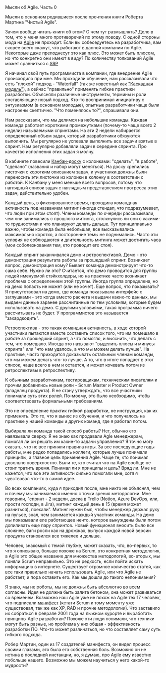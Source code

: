 Мысли об Agile. Часть 0

Мысли в основном родившиеся после прочтения книги Роберта Мартина "Чистый Agile".

Зачем вообще читать книги об этом? О чем тут размышлять? Дело в том, что у меня много противоречий по этому поводу. С одной стороны мода на [Agile][1] не проходит. Если вы собеседуетесь на разработчика, вам скорее всего скажут, что работают в данной компании по Agile. Некоторые даже преподнесут это как плюс. Это может быть плюсом, но что конкретно они имеют в виду? По количеству толкований Agile может сравниться с [SRP][2]

Я начинал свой путь программиста в компании, где внедрение Agile происходило при мне. Мы проходили обучение, нам рассказывали что есть "плохой" подход - "Waterfall" (так же известный как ["Каскадная модель"][3]), а сейчас "правильно" применять гибкие практики разработки. Объясняли различные инструменты, термины и роли составляющие новый подход. Кто-то воспринимал инициативу с энтузиазмом (в основном молодые), опытные разработчики чаще были настроены скептично. "Что поменялось то?", спрашивали они.

Нам рассказали, что мы делимся на небольшие команды. Каждая команда работает короткими промежутками (почему-то чаще всего 2 недели) называемыми спринтами. На эти 2 недели набирается определенный объем задач, который разработчики обязуются выполнить. Мы регулярно не успевали выполнить все задачи взятые в спринт. Нам регулярно добавляли задач в середине спринта. Про качество исполнения этих задач я молчу.

В кабинете повесили [Канбан-доску][4] с колонками: "сделать", "в работе", "сделано" (названия и набор могут меняться). На доску крепились листочки с коротким описанием задач, и участники должны были переносить эти листочки из колонки в колонку в соответствии с работой. К Канбану у меня меньше всего вопросов, потому что наглядный список задач с наглядным представлением прогресса этих задач, действительно удобен.

Каждый день, в фиксированное время, проходила командная активность под названием митинг (иногда стендап, что подразумевает, что люди при этом стоят). Члены команды по очереди рассказывали, чем они занимались с прошлого митинга, столкнулись ли они с какими-то трудностями и что планируют делать дальше. Тут принципиально важно, чтобы команда была небольшая, все высказывались максимально коротко, а посторонние темы не поднимались. Часто эти условия не соблюдаются и длительность митинга может достигать часа (мои соболезнования тем, кто проводит его стоя).

Каждый спринт заканчивался демо и ретроспективой. Демо - это демонстрация результата работы за прошедший спринт. Возникает вопрос, демонстрация кому? Бывает команда демонстрирует что-то сама себе. Нужно ли это? Считается, что демо проводится для группы людей именуемой стэйкхолдеры, но на практике часто возникает проблема с определением этой группы. Иногда группа определена, но на демо попасть не может (или не хочет). Еще вопрос, что показывать? Я присутствовал на демо, где команда показывала интерфейс с заглушками - это когда вместо расчета и выдачи каких-то данных, мы выдаем данные заранее рассчитанные по тем условиям, которые будем использовать на демо. С другими условиями, такая программа ничего рассчитывать не будет. У программистов это называется "захардкодить".

Ретроспектива - это такая командная активность, в ходе которой участники пытаются вместе составить список того, что им помешало в работе за прошедший спринт, а что помогло, и выяснить, что делать с тем, что помешало. Иногда это называют "выделить плюсы и минусы спринта" или "что нам удалось, а что мы можем делать лучше". На практике, часто приходится доказывать остальным членам команды, что мы можем делать что-то лучше. А то, что в итоге попадает в этот список, чаще всего в нем и остается, и может кочевать потом из ретроспективы в ретроспективу.

К обычным разработчикам, тестировщикам, техническим писателям и прочим добавились новые роли - Scrum Master и Product Owner (владелец продукта). Я не стану утверждать, что все участники понимали суть этих ролей. По-моему, это было необходимо, чтобы соответствовать формальными требованиям.

Это не определение практик гибкой разработки, не инструкция, как их применять. Это то, что я вынес из обучения, и что получалось на практике у нашей команды и других команд, где я работал потом.

Выбирала ли команда такой способ работы? Нет, обычно его навязывали сверху. Я не знаю как продавали Agle менеджерам, помогал ли он решать им какие-то задачи управления? Я точно могу сказать, что не все приняли правила игры. За все последующие годы работы, мне редко попадались коллеги, которые лучше понимали принципы, а главное цель применения Agile. Чаще те, кто понимал довольно поверхностно. Были те, кто считал что на Agile вообще не стоит тратить время. Понимал ли я принципы и цель? Вряд ли. Мне не кажется, что все эти активности сильно помогали мне, хотя я чувствовал что-то в самой идее.

Во всех компаниях, куда я приходил после, мне никто не объяснял, чем и почему мы занимаемся именно с точки зрения методологии. Мне говорили, "спринт - 2 недели, доска в Trello (Notion, Azure DevOps, или, прости господи, в Jira), митинг каждый день в 15 (время может разниться), поехали". Митинг нужен был, чтобы менеджер держал руку на пульсе, знал, чем занимается каждый участник команды. На демо мы показывали еле работающее нечто, которое вынуждены были потом допиливать еще пару спринтов. Новый функционал вносить было все сложнее, баги росли как на дрожжах, выпуск каждой новой версии продукта становился все тяжелее и дольше.

Человек, знакомый с темой глубже, может сказать, что, во-первых, то что я описываю, больше похоже на Scrum, это конкретная методология, а Agile это общее название для множества методологий, во-вторых, мы поняли Scrum неправильно. Это не редкость, если пойти искать информацию в интернете. Существует огромное количество статей, как все таки правильно начать использовать Agile, или что Agile не работает, и пора оставить его. Как мы дошли до такого непонимания?

Я знаю, мы не роботы, мы не должны быть абсолютно во всем согласны. Идея не должна быть залита бетоном, она может развиваться со временем. Возможно наш Agile уже не похож на Agile тех 17 человек, что подписали [манифест][5] (кстати Scrum к тому моменту уже существовал, так же как XP, RAD и прочие методологии). Что заставило их собраться в феврале 2001 года на лыжном курорте и выработать принципы Agile разработки? Похоже эти люди понимали, что техники могут быть разные, но проблема у них общая - эффективность разработки ПО. Что-то может различаться, но что составляет саму суть гибкого подхода.

Робер Мартин, один из 17 создателей манифеста, он видел процесс своими глазами, это была его собственная боль. Возможно он не истина в последней инстанции, но, я думаю, про Agile ему известно побольше нашего. Возможно мы можем научиться у него какой-то мудрости?

[1]: https://ru.wikipedia.org/wiki/%D0%93%D0%B8%D0%B1%D0%BA%D0%B0%D1%8F_%D0%BC%D0%B5%D1%82%D0%BE%D0%B4%D0%BE%D0%BB%D0%BE%D0%B3%D0%B8%D1%8F_%D1%80%D0%B0%D0%B7%D1%80%D0%B0%D0%B1%D0%BE%D1%82%D0%BA%D0%B8
[2]: http://sergeyteplyakov.blogspot.com/2014/08/single-responsibility-principle.html
[3]: https://ru.wikipedia.org/wiki/%D0%9A%D0%B0%D1%81%D0%BA%D0%B0%D0%B4%D0%BD%D0%B0%D1%8F_%D0%BC%D0%BE%D0%B4%D0%B5%D0%BB%D1%8C
[4]: https://ru.wikipedia.org/wiki/%D0%9A%D0%B0%D0%BD%D0%B1%D0%B0%D0%BD-%D0%B4%D0%BE%D1%81%D0%BA%D0%B0
[5]: https://agilemanifesto.org/iso/ru/manifesto.html
